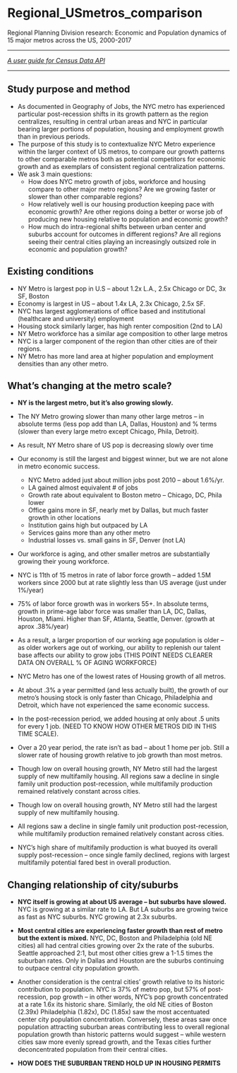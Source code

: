 # Regional_USmetros_comparison
Regional Planning Division research: Economic and Population dynamics of 15 major metros across the US, 2000-2017

----

_[A user guide for Census Data API](https://github.com/NYCPlanning/rp-USmetros_comparison/blob/master/censusAPI_guide.md)_

----

## Study purpose and method

 
- As documented in Geography of Jobs, the NYC metro has experienced particular post-recession shifts in its growth pattern as the region centralizes, resulting in central urban areas and NYC in particular bearing larger portions of population, housing and employment growth than in previous periods.
- The purpose of this study is to contextualize NYC Metro experience within the larger context of US metros, to compare our growth patterns to other comparable metros both as potential competitors for economic growth and as exemplars of consistent regional centralization patterns.
- We ask 3 main questions:
  - How does NYC metro growth of jobs, workforce and housing compare to other major metro regions? Are we growing faster or slower than other comparable regions?
  - How relatively well is our housing production keeping pace with economic growth? Are other regions doing a better or worse job of producing new housing relative to population and economic growth?
  - How much do intra-regional shifts between urban center and suburbs account for outcomes in different regions? Are all regions seeing their central cities playing an increasingly outsized role in economic and population growth?
 

## Existing conditions

- NY Metro is largest pop in U.S – about 1.2x L.A., 2.5x Chicago or DC, 3x SF, Boston
- Economy is largest in US – about 1.4x LA, 2.3x Chicago, 2.5x SF.
- NYC has largest agglomerations of office based and institutional (healthcare and university) employment
- Housing stock similarly larger, has high renter composition (2nd to LA)
- NY Metro workforce has a similar age composition to other large metros
- NYC is a larger component of the region than other cities are of their regions.
- NY Metro has more land area at higher population and employment densities than any other metro.
 

## What’s changing at the metro scale?

-  **NY is the largest metro, but it’s also growing slowly.** 
  - The NY Metro growing slower than many other large metros – in absolute terms (less pop add than LA, Dallas, Houston) and % terms (slower than every large metro except Chicago, Phila, Detroit).
  - As result, NY Metro share of US pop is decreasing slowly over time
- Our economy is still the largest and biggest winner, but we are not alone in metro economic success. 
  - NYC Metro added just about million jobs post 2010 – about 1.6%/yr.
  - LA gained almost equivalent # of jobs
  - Growth rate about equivalent to Boston metro – Chicago, DC, Phila lower
  - Office gains more in SF, nearly met by Dallas, but much faster growth in other locations
  - Institution gains high but outpaced by LA
  - Services gains more than any other metro
  - Industrial losses vs. small gains in SF, Denver (not LA)
 
- Our workforce is aging, and other smaller metros are substantially growing their young workforce.
 - NYC is 11th of 15 metros in rate of labor force growth – added 1.5M workers since 2000 but at rate slightly less than US average (just under 1%/year)
 - 75% of labor force growth was in workers 55+. In absolute terms, growth in prime-age labor force was smaller than LA, DC, Dallas, Houston, Miami. Higher than SF, Atlanta, Seattle, Denver. (growth at aprox .38%/year)
 - As a result, a larger proportion of our working age population is older – as older workers age out of working, our ability to replenish our talent base affects our ability to grow jobs (THIS POINT NEEDS CLEARER DATA ON OVERALL % OF AGING WORKFORCE)
 
- NYC Metro has one of the lowest rates of Housing growth of all metros.
 - At about .3% a year permitted (and less actually built), the growth of our metro’s housing stock is only faster than Chicago, Philadelphia and Detroit, which have not experienced the same economic success.
 - In the post-recession period, we added housing at only about .5 units for every 1 job. (NEED TO KNOW HOW OTHER METROS DID IN THIS TIME SCALE).
 - Over a 20 year period, the rate isn’t as bad – about 1 home per job. Still a slower rate of housing growth relative to job growth than most metros.  
 - Though low on overall housing growth, NY Metro still had the largest supply of new multifamily housing. All regions saw a decline in single family unit production post-recession, while multifamily production remained relatively constant across cities.
 
- Though low on overall housing growth, NY Metro still had the largest supply of new multifamily housing.
 - All regions saw a decline in single family unit production post-recession, while multifamily production remained relatively constant across cities.
 - NYC’s high share of multifamily production is what buoyed its overall supply post-recession – once single family declined, regions with largest multifamily potential fared best in overall production.
 

## Changing relationship of city/suburbs

- **NYC itself is growing at about US average – but suburbs have slowed.** NYC is growing at a similar rate to LA. But LA suburbs are growing twice as fast as NYC suburbs. NYC growing at 2.3x suburbs.
- **Most central cities are experiencing faster growth than rest of metro but the extent is mixed.** NYC, DC, Boston and Philadelphia (old NE cities) all had central cities growing over 2x the rate of the suburbs. Seattle approached 2:1, but most other cities grew a 1-1.5 times the suburban rates. Only in Dallas and Houston are the suburbs continuing to outpace central city population growth.
- Another consideration is the central cities’ growth relative to its historic contribution to population. NYC is 37% of metro pop, but 57% of post-recession, pop growth – in other words,
NYC’s pop growth concentrated at a rate 1.6x its historic share. Similarly, the old NE cities of Boston (2.39x) Philadelphia (1.82x), DC (1.85x) saw the most accentuated center city population concentration. Conversely, these areas saw once population attracting suburban areas contributing less to overall regional population growth than historic patterns would suggest – while western cities saw more evenly spread growth, and the Texas cities further deconcentrated population from their central cities. 

- **HOW DOES THE SUBURBAN TREND HOLD UP IN HOUSING PERMITS**
